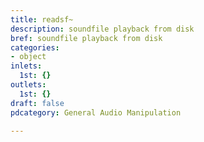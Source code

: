 ```yaml
---
title: readsf~
description: soundfile playback from disk
bref: soundfile playback from disk
categories:
- object
inlets:
  1st: {}
outlets:
  1st: {}
draft: false
pdcategory: General Audio Manipulation

---
```


